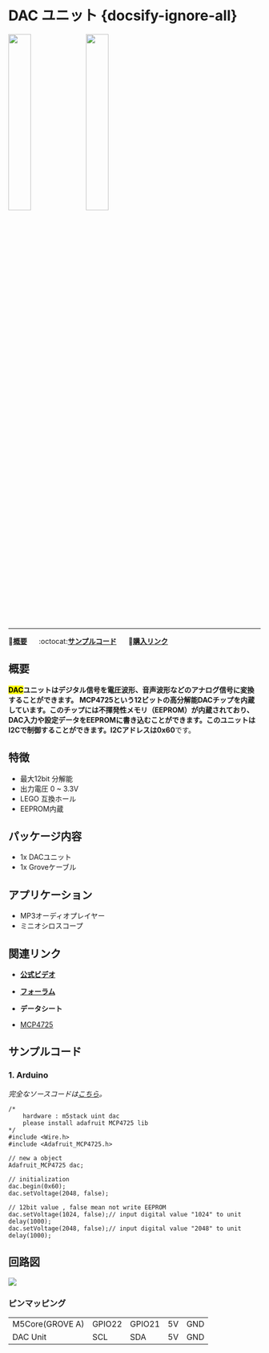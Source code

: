 # DAC ユニット {docsify-ignore-all}

<img src="assets/img/product_pics/unit/M5GO_Unit_dac.png" width="30%" height="30%"> <img src="assets/img/product_pics/unit/unit_dac_grove_a.png" width="30%" height="30%">

***

:memo:**[概要](#概要)**&nbsp;&nbsp;&nbsp;&nbsp;&nbsp;&nbsp;:octocat:**[サンプルコード](#サンプルコード)**&nbsp;&nbsp;&nbsp;&nbsp;&nbsp;&nbsp;🛒**[購入リンク](https://www.aliexpress.com/item/M5Stack-DAC-MCP4725-I2C-Dac-12-0/32947696641.html)**

## 概要

**<mark>DAC</mark>**ユニットはデジタル信号を電圧波形、音声波形などのアナログ信号に変換することができます。 MCP4725という12ビットの高分解能DACチップを内蔵しています。このチップには不揮発性メモリ（EEPROM）が内蔵されており、DAC入力や設定データをEEPROMに書き込むことができます。このユニットはI2Cで制御することができます。I2Cアドレスは**0x60**です。

## 特徴

- 最大12bit 分解能
- 出力電圧 0 ~ 3.3V
- LEGO 互換ホール
- EEPROM内蔵

## パッケージ内容

- 1x DACユニット
- 1x Groveケーブル

## アプリケーション

- MP3オーディオプレイヤー
- ミニオシロスコープ

## 関連リンク

- **[公式ビデオ](https://www.youtube.com/channel/UCozgFVglWYQXbvTmGyS739w)**

- **[フォーラム](http://forum.m5stack.com/)**

-  **データシート**
  - [MCP4725](http://pdf1.alldatasheet.com/datasheet-pdf/view/233449/MICROCHIP/MCP4725.html)

## サンプルコード

### 1. Arduino

*完全なソースコードは[こちら](https://github.com/m5stack/M5-ProductExampleCodes/tree/master/Unit/DAC/Arduino)。*

```clike
/*
    hardware : m5stack uint dac
    please install adafruit MCP4725 lib
*/
#include <Wire.h>
#include <Adafruit_MCP4725.h>

// new a object
Adafruit_MCP4725 dac;

// initialization
dac.begin(0x60);
dac.setVoltage(2048, false);

// 12bit value , false mean not write EEPROM
dac.setVoltage(1024, false);// input digital value "1024" to unit
delay(1000);
dac.setVoltage(2048, false);// input digital value "2048" to unit
delay(1000);
```

## 回路図

<img src="assets/img/product_pics/unit/dac_sch.JPG">

### ピンマッピング

<table>
 <tr><td>M5Core(GROVE A)</td><td>GPIO22</td><td>GPIO21</td><td>5V</td><td>GND</td></tr>
 <tr><td>DAC Unit</td><td>SCL</td><td>SDA</td><td>5V</td><td>GND</td></tr>
</table>
